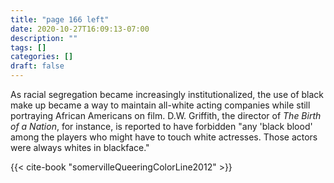 ```yaml
---
title: "page 166 left"
date: 2020-10-27T16:09:13-07:00
description: ""
tags: []
categories: []
draft: false
---
```


As racial segregation became increasingly institutionalized, the use of black make up became a way to maintain all-white acting companies while still portraying African Americans on film. D.W. Griffith, the director of *The Birth of a Nation*, for instance, is reported to have forbidden "any 'black blood' among the players who might have to touch white actresses. Those actors were always whites in blackface."

{{< cite-book "somervilleQueeringColorLine2012" >}}